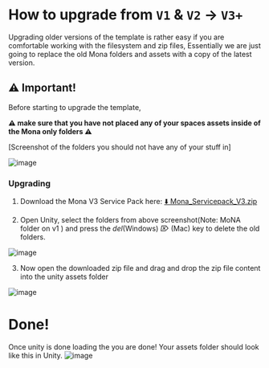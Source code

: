 # How to upgrade from ``V1`` & ``V2`` -> ``V3+``
Upgrading older versions of the template is rather easy if you are comfortable working with the filesystem and zip files, 
Essentially we are just going to replace the old Mona folders and assets with a copy of the latest version.

## ⚠️ Important!
Before starting to upgrade the template,

**⚠️ make sure that you have not placed any of your spaces assets inside of the Mona only folders ⚠️** 

[Screenshot of the folders you should not have any of your stuff in]

![image](https://user-images.githubusercontent.com/61861940/150593811-1135e73b-f1f8-4387-bb8d-c1b996fc03f5.png)

### Upgrading

1. Download the Mona V3 Service Pack here: [⬇️ Mona_Servicepack_V3.zip](https://github.com/monaverse/SpaceStarter/files/7916401/Mona_Servicepack_V3.zip)

2. Open Unity, select the folders from above screenshot(Note: MoNA folder on v1 ) and press the *del*(Windows) *⌦* (Mac) key to delete the old folders.

![image](https://user-images.githubusercontent.com/61861940/150602094-83f48c77-13a2-4400-9785-5a3d6fa71db8.png)

3. Now open the downloaded zip file and drag and drop the zip file content into the unity assets folder

![image](https://user-images.githubusercontent.com/61861940/150601940-c05e0e34-7f32-4658-8fcc-a4181379fa46.png)

# Done!
Once unity is done loading the you are done! Your assets folder should look like this in Unity.
![image](https://user-images.githubusercontent.com/61861940/150601926-86c7aeea-61a3-49a3-8bc8-d723d62bf941.png)
